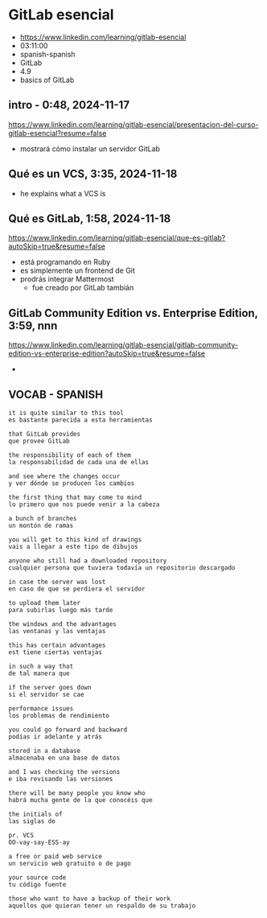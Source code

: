 # GitLab esencial

- https://www.linkedin.com/learning/gitlab-esencial
- 03:11:00
- spanish-spanish
- GitLab
- 4.9
- basics of GitLab

## intro - 0:48, 2024-11-17

https://www.linkedin.com/learning/gitlab-esencial/presentacion-del-curso-gitlab-esencial?resume=false

- mostrará cómo instalar un servidor GitLab

## Qué es un VCS, 3:35, 2024-11-18

- he explains what a VCS is

## Qué es GitLab, 1:58, 2024-11-18

https://www.linkedin.com/learning/gitlab-esencial/que-es-gitlab?autoSkip=true&resume=false

- está programando en Ruby
- es simplemente un frontend de Git
- prodrás integrar Mattermost
  - fue creado por GitLab tambián

## GitLab Community Edition vs. Enterprise Edition, 3:59, nnn

https://www.linkedin.com/learning/gitlab-esencial/gitlab-community-edition-vs-enterprise-edition?autoSkip=true&resume=false

-

## VOCAB - SPANISH

```
it is quite similar to this tool
es bastante parecida a esta herramientas

that GitLab provides
que provee GitLab

the responsibility of each of them
la responsabilidad de cada una de ellas

and see where the changes occur
y ver dónde se producen los cambios

the first thing that may come to mind
lo primero que nos puede venir a la cabeza

a bunch of branches
un montón de ramas

you will get to this kind of drawings
vais a llegar a este tipo de dibujos

anyone who still had a downloaded repository
cualquier persona que tuviera todavía un repositorio descargado

in case the server was lost
en caso de que se perdiera el servidor

to upload them later
para subirlas luego más tarde

the windows and the advantages
las ventanas y las ventajas

this has certain advantages
est tiene ciertas ventajas

in such a way that
de tal manera que

if the server goes down
si el servidor se cae

performance issues
los problemas de rendimiento

you could go forward and backward
podías ir adelante y atrás

stored in a database
almacenaba en una base de datos

and I was checking the versions
e iba revisando las versiones

there will be many people you know who
habrá mucha gente de la que conocéis que

the initials of
las siglas de

pr. VCS
OO-vay-say-ESS-ay

a free or paid web service
un servicio web gratuito o de pago

your source code
tu código fuente

those who want to have a backup of their work
aquellos que quieran tener un respaldo de su trabajo

```
